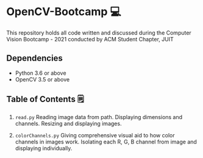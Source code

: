 # OpenCV-Bootcamp 💻
This repository holds all code written and discussed during the Computer Vision Bootcamp - 2021 conducted by ACM Student Chapter, JUIT

## Dependencies 
* Python 3.6 or above
* OpenCV 3.5 or above

## Table of Contents 🗒️ 

1. `read.py` 
Reading image data from path. Displaying dimensions and channels. Resizing and displaying images.

2. `colorChannels.py`
Giving comprehensive visual aid to how color channels in images work. Isolating each R, G, B channel from image and displaying individually.

